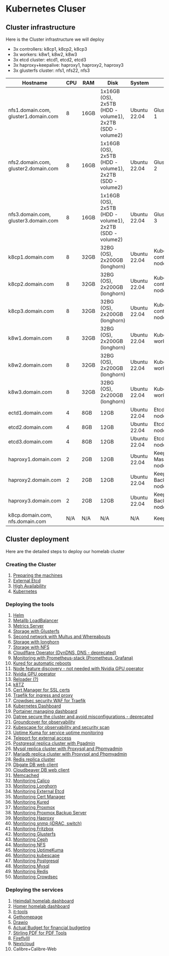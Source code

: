 # Kubernetes Cluser

## Cluster infrastructure

Here is the Cluster infrastructure we will deploy

- 3x controllers: k8cp1, k8cp2, k8cp3
- 3x workers: k8w1, k8w2, k8w3
- 3x etcd cluster: etcd1, etcd2, etcd3
- 3x haproxy+keepalive: haproxy1, haproxy2, haproxy3
- 3x glusterfs cluster: nfs1, nfs22, nfs3

| Hostname               | CPU | RAM  | Disk                     | System             | Role                              | IP         |
| ---------------------- | --- | ---- | ------------------------ | ------------------ | --------------------------------- | ---------- |
| nfs1.domain.com, gluster1.domain.com | 8   | 16GB | 1x16GB (OS), 2x5TB (HDD - volume1), 2x2TB  (SDD - volume2) | Ubuntu 22.04       | GlusterFS node 1                  | 10.0.50.21, 10.0.70.21 (gluster storage) |
| nfs2.domain.com, gluster2.domain.com | 8   | 16GB | 1x16GB (OS), 2x5TB (HDD - volume1), 2x2TB  (SDD - volume2) | Ubuntu 22.04       | GlusterFS node 2                  | 10.0.50.22, 10.0.70.22 (gluster storage) |
| nfs3.domain.com, gluster3.domain.com | 8   | 16GB | 1x16GB (OS), 2x5TB (HDD - volume1), 2x2TB  (SDD - volume2) | Ubuntu 22.04       | GlusterFS node 3                  | 10.0.50.23, 10.0.70.23 (gluster storage) |
| k8cp1.domain.com       | 8   | 32GB | 32BG (OS), 2x200GB (longhorn)           | Ubuntu 22.04       | Kubernetes control manager node 1 | 10.0.50.51, 10.0.90.51 (longhorn storage) |
| k8cp2.domain.com       | 8   | 32GB | 32BG (OS), 2x200GB (longhorn)           | Ubuntu 22.04       | Kubernetes control manager node 2 | 10.0.50.52, 10.0.90.52 (longhorn storage) |
| k8cp3.domain.com       | 8   | 32GB | 32BG (OS), 2x200GB (longhorn)           | Ubuntu 22.04       | Kubernetes control manager node 3 | 10.0.50.53, 10.0.90.53 (longhorn storage) |
| k8w1.domain.com        | 8   | 32GB | 32BG (OS), 2x200GB (longhorn)           | Ubuntu 22.04       | Kubernetes worker node 1          | 10.0.50.54, 10.0.90.54 (longhorn storage) |
| k8w2.domain.com        | 8   | 32GB | 32BG (OS), 2x200GB (longhorn)           | Ubuntu 22.04       | Kubernetes worker node 2          | 10.0.50.55, 10.0.90.55 (longhorn storage) |
| k8w3.domain.com        | 8   | 32GB | 32BG (OS), 2x200GB (longhorn)           | Ubuntu 22.04       | Kubernetes worker node 3          | 10.0.50.56, 10.0.90.56 (longhorn storage) |
| ectd1.domain.com       | 4   | 8GB  | 12GB                     | Ubuntu 22.04       | Etcd cluster node 1               | 10.0.50.41 |
| etcd2.domain.com       | 4   | 8GB  | 12GB                     | Ubuntu 22.04       | Etcd cluster node 2               | 10.0.50.42 |
| etcd3.domain.com       | 4   | 8GB  | 12GB                     | Ubuntu 22.04       | Etcd cluster node 3               | 10.0.50.43 |
| haproxy1.domain.com    | 2   | 2GB  | 12GB                     | Ubuntu 22.04       | Keepalive Master/Haproxy node 1   | 10.0.50.61 |
| haproxy2.domain.com    | 2   | 2GB  | 12GB                     | Ubuntu 22.04       | Keepalive Backup/Haproxy node 2   | 10.0.50.62 |
| haproxy3.domain.com    | 2   | 2GB  | 12GB                     | Ubuntu 22.04       | Keepalive Backup/Haproxy node 3   | 10.0.50.63 |
| k8cp.domain.com, nfs.domain.com | N/A | N/A  | N/A                      | N/A                | Keepalive VIP IP                  | 10.0.50.64 |

## Cluster deployment

Here are the detailed steps to deploy our homelab cluster

### Creating the Cluster

1. [Preparing the machines](https://github.com/urbaman/HomeLab/tree/main/Kubernetes/Cluster/01-Prepare-Machines)
2. [External Etcd](https://github.com/urbaman/HomeLab/tree/main/Kubernetes/Cluster/02-External-Etcd)
3. [High Availability](https://github.com/urbaman/HomeLab/tree/main/Kubernetes/Cluster/03-High-Availability)
4. [Kubernetes](https://github.com/urbaman/HomeLab/tree/main/Kubernetes/Cluster/04-Kubernetes)

### Deploying the tools

1. [Helm](https://github.com/urbaman/HomeLab/tree/main/Kubernetes/Helm)
2. [Metallb LoadBalancer](https://github.com/urbaman/HomeLab/tree/main/Kubernetes/Metallb)
3. [Metrics Server](https://github.com/urbaman/HomeLab/tree/main/Kubernetes/Metrics-Server)
4. [Storage with Glusterfs](https://github.com/urbaman/HomeLab/tree/main/Kubernetes/Glusterfs)
5. [Second network with Multus and Whereabouts](https://github.com/urbaman/HomeLab/tree/main/Kubernetes/Multus)
6. [Storage with longhorn](https://github.com/urbaman/HomeLab/tree/main/Kubernetes/Storage/Longhorn)
7. [Storage with NFS](https://github.com/urbaman/HomeLab/tree/main/Kubernetes/Storage/NFS)
8. [Cloudflare Operator (DynDNS, DNS - deprecated)](https://github.com/urbaman/HomeLab/tree/main/Kubernetes/Cloudflare-Operator)
9. [Monitoring with Prometheus-stack (Prometheus, Grafana)](https://github.com/urbaman/HomeLab/tree/main/Kubernetes/Prometheus-Stack)
10. [Kured for automatic reboots](https://github.com/urbaman/HomeLab/tree/main/Kubernetes/Kured)
11. [Node feature discovery - not needed with Nvidia GPU operator](https://github.com/urbaman/HomeLab/tree/main/Kubernetes/Node-Feature-Discovery)
12. [Nvidia GPU operator](https://github.com/urbaman/HomeLab/tree/main/Kubernetes/Nvidia-GPU)
13. [Reloader (?)](https://github.com/urbaman/HomeLab/tree/main/Kubernetes/Reloader)
14. [k8TZ](https://github.com/urbaman/HomeLab/tree/main/Kubernetes/k8tz)
15. [Cert Manager for SSL certs](https://github.com/urbaman/HomeLab/tree/main/Kubernetes/Cert-manager)
16. [Traefik for ingress and proxy](https://github.com/urbaman/HomeLab/tree/main/Kubernetes/Traefik)
17. [Crowdsec security WAF for Traefik](https://github.com/urbaman/HomeLab/tree/main/Kubernetes/Crowdsec)
18. [Kubernetes Dashboard](https://github.com/urbaman/HomeLab/tree/main/Kubernetes/Dashboard)
19. [Portainer managing dashboard](https://github.com/urbaman/HomeLab/tree/main/Kubernetes/Portainer)
20. [Datree secure the cluster and avoid misconfigurations - deprecated](https://github.com/urbaman/HomeLab/tree/main/Kubernetes/Datree)
21. [Groundcover for observability](https://github.com/urbaman/HomeLab/tree/main/Kubernetes/Groundcover)
22. [Kubescape for observability and security scan](https://github.com/urbaman/HomeLab/tree/main/Kubernetes/Kubescape)
23. [Uptime Kuma for service uptime monitoring](https://github.com/urbaman/HomeLab/tree/main/Kubernetes/Uptimekuma)
24. [Teleport for external access](https://github.com/urbaman/HomeLab/tree/main/Kubernetes/Teleport)
25. [Postgresql replica cluster with Pgadmin](https://github.com/urbaman/HomeLab/tree/main/Kubernetes/Database/Postgresql)
26. [Mysql replica cluster with Proxysql and Phpmyadmin](https://github.com/urbaman/HomeLab/tree/main/Kubernetes/Database/Mysql)
27. [Mariadb replica cluster with Proxysql and Phpmyadmin](https://github.com/urbaman/HomeLab/tree/main/Kubernetes/Database/Mariadb)
28. [Redis replica cluster](https://github.com/urbaman/HomeLab/tree/main/Kubernetes/Database/Redis)
29. [Dbgate DB web client](https://github.com/urbaman/HomeLab/tree/main/Kubernetes/Database/Dbgate)
30. [Cloudbeaver DB web client](https://github.com/urbaman/HomeLab/tree/main/Kubernetes/Database/Cloudbeaver)
31. [Memcached](https://github.com/urbaman/HomeLab/tree/main/Kubernetes/Database/Memcached)
32. [Monitoring Calico](https://github.com/urbaman/HomeLab/tree/main/Kubernetes/Prometheus-Stack/Calico)
33. [Monitoring Longhorn](https://github.com/urbaman/HomeLab/tree/main/Kubernetes/Prometheus-Stack/Storage/Longhorn)
34. [Monitoring External Etcd](https://github.com/urbaman/HomeLab/tree/main/Kubernetes/Prometheus-Stack/ExternalEtcd)
35. [Monitoring Cert Manager](https://github.com/urbaman/HomeLab/tree/main/Kubernetes/Prometheus-Stack/Cert-manager)
36. [Monitoring Kured](https://github.com/urbaman/HomeLab/tree/main/Kubernetes/Prometheus-Stack/Kured)
37. [Monitoring Proxmox](https://github.com/urbaman/HomeLab/tree/main/Kubernetes/Prometheus-Stack/Proxmox-Monitoring)
38. [Monitoring Proxmox Backup Server](https://github.com/urbaman/HomeLab/tree/main/Kubernetes/Prometheus-Stack/Proxmox-Backup-Monitoring)
39. [Monitoring Haproxy](https://github.com/urbaman/HomeLab/tree/main/Kubernetes/Prometheus-Stack/Haproxy-Monitoring)
40. [Monitoring snmp (iDRAC, switch)](https://github.com/urbaman/HomeLab/tree/main/Kubernetes/Prometheus-Stack/Prometheus-snmp)
41. [Monitoring Fritzbox](https://github.com/urbaman/HomeLab/tree/main/Kubernetes/Prometheus-Stack/Fritzbox-exporter)
42. [Monitoring Glusterfs](https://github.com/urbaman/HomeLab/tree/main/Kubernetes/Prometheus-Stack/Storage/Glusterfs)
43. [Monitoring Ceph](https://github.com/urbaman/HomeLab/tree/main/Kubernetes/Prometheus-Stack/Storage/Ceph)
44. [Monitoring NFS](https://github.com/urbaman/HomeLab/tree/main/Kubernetes/Prometheus-Stack/Storage/NFS-server)
45. [Monitoring UptimeKuma](https://github.com/urbaman/HomeLab/tree/main/Kubernetes/Prometheus-Stack/Uptime-kuma)
46. [Monitoring kubescape](https://github.com/urbaman/HomeLab/tree/main/Kubernetes/Prometheus-Stack/Kubescape)
47. [Monitoring Postgresql](https://github.com/urbaman/HomeLab/tree/main/Kubernetes/Prometheus-Stack/Database/Postgresql)
48. [Monitoring Mysql](https://github.com/urbaman/HomeLab/tree/main/Kubernetes/Prometheus-Stack/Database/Mysql)
49. [Monitoring Redis](https://github.com/urbaman/HomeLab/tree/main/Kubernetes/Prometheus-Stack/Database/Redis)
50. [Monitoring Crowdsec](https://github.com/urbaman/HomeLab/tree/main/Kubernetes/Prometheus-Stack/Crowdsec)

### Deploying the services

1. [Heimdall homelab dashboard](https://github.com/urbaman/HomeLab/tree/main/Kubernetes/Heimdall-dashboard)
2. [Homer homelab dashboard](https://github.com/urbaman/HomeLab/tree/main/Kubernetes/Homer)
3. [it-tools](https://github.com/urbaman/HomeLab/tree/main/Kubernetes/It-tools)
4. [Gethomepage](https://github.com/urbaman/HomeLab/tree/main/Kubernetes/Gethomepage)
5. [Drawio](https://github.com/urbaman/HomeLab/tree/main/Kubernetes/Drawio)
6. [Actual Budget for financial budgeting](https://github.com/urbaman/HomeLab/tree/main/Kubernetes/ActualBudget)
7. [Stirling PDF for PDF Tools](https://github.com/urbaman/HomeLab/tree/main/Kubernetes/Stirling-PDF)
8. [FireflyIII](https://github.com/urbaman/HomeLab/tree/main/Kubernetes/FireflyIII)
9. [Nextcloud](https://github.com/urbaman/HomeLab/tree/main/Kubernetes/Nextcloud)
10. Calibre+Calibre-Web
